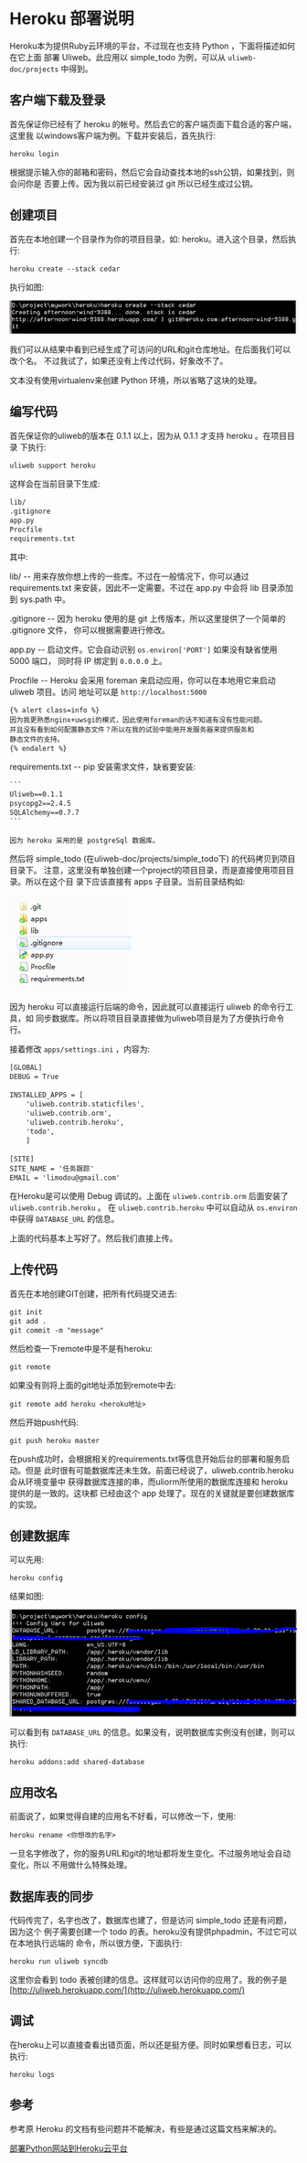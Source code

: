# Heroku 部署说明

Heroku本为提供Ruby云环境的平台，不过现在也支持 Python ，下面将描述如何在它上面
部署 Uliweb。此应用以 simple_todo 为例，可以从 `uliweb-doc/projects` 中得到。


## 客户端下载及登录

首先保证你已经有了 heroku 的帐号。然后去它的客户端页面下载合适的客户端，这里我
以windows客户端为例。下载并安装后，首先执行:


```
heroku login
```

根据提示输入你的邮箱和密码，然后它会自动查找本地的ssh公钥，如果找到，则会问你是
否要上传。因为我以前已经安装过 git 所以已经生成过公钥。


## 创建项目

首先在本地创建一个目录作为你的项目目录，如: heroku。进入这个目录，然后执行:


```
heroku create --stack cedar
```

执行如图:


![image](_static/heroku1.png)

我们可以从结果中看到已经生成了可访问的URL和git仓库地址。在后面我们可以改个名。
不过我试了，如果还没有上传过代码，好象改不了。

文本没有使用virtualenv来创建 Python 环境，所以省略了这块的处理。


## 编写代码

首先保证你的uliweb的版本在 0.1.1 以上，因为从 0.1.1 才支持 heroku 。在项目目录
下执行:


```
uliweb support heroku
```

这样会在当前目录下生成:


```
lib/
.gitignore
app.py
Procfile
requirements.txt
```

其中:


lib/ --
    用来存放你想上传的一些库。不过在一般情况下，你可以通过 requirements.txt
    来安装，因此不一定需要。不过在 app.py 中会将 lib 目录添加到 sys.path 中。

.gitignore --
    因为 heroku 使用的是 git 上传版本，所以这里提供了一个简单的 .gitignore 文件，
    你可以根据需要进行修改。

app.py --
    启动文件。它会自动识别 `os.environ['PORT']` 如果没有缺省使用 5000 端口，
    同时将 IP 绑定到 `0.0.0.0` 上。

Procfile --
    Heroku 会采用 foreman 来启动应用，你可以在本地用它来启动 uliweb 项目。访问
    地址可以是 `http://localhost:5000`

    {% alert class=info %}
    因为我更熟悉nginx+uwsgi的模式，因此使用foreman的话不知道有没有性能问题。
    并且没有看到如何配置静态文件？所以在我的试验中能用开发服务器来提供服务和
    静态文件的支持。
    {% endalert %}

requirements.txt --
    pip 安装需求文件，缺省要安装:

    ```
    Uliweb==0.1.1
    psycopg2==2.4.5
    SQLAlchemy==0.7.7
    ```

    因为 heroku 采用的是 postgreSql 数据库。


然后将 simple_todo (在uliweb-doc/projects/simple_todo下) 的代码拷贝到项目目录下。
注意，这里没有单独创建一个project的项目目录，而是直接使用项目目录。所以在这个目
录下应该直接有 apps 子目录。当前目录结构如:


![image](_static/heroku2.png)

因为 heroku 可以直接运行后端的命令，因此就可以直接运行 uliweb 的命令行工具，如
同步数据库。所以将项目目录直接做为uliweb项目是为了方便执行命令行。

接着修改 `apps/settings.ini` ，内容为:


```
[GLOBAL]
DEBUG = True

INSTALLED_APPS = [
    'uliweb.contrib.staticfiles',
    'uliweb.contrib.orm',
    'uliweb.contrib.heroku',
    'todo',
    ]

[SITE]
SITE_NAME = '任务跟踪'
EMAIL = 'limodou@gmail.com'
```

在Heroku是可以使用 Debug 调试的。上面在 `uliweb.contrib.orm` 后面安装了 `uliweb.contrib.heroku` 。
在 `uliweb.contrib.heroku` 中可以自动从 `os.environ` 中获得 `DATABASE_URL` 的信息。

上面的代码基本上写好了。然后我们直接上传。


## 上传代码

首先在本地创建GIT创建，把所有代码提交进去:


```
git init
git add .
git commit -m "message"
```

然后检查一下remote中是不是有heroku:


```
git remote
```

如果没有则将上面的git地址添加到remote中去:


```
git remote add heroku <heroku地址>
```

然后开始push代码:


```
git push heroku master
```

在push成功时，会根据相关的requirements.txt等信息开始后台的部署和服务启动。但是
此时很有可能数据库还未生效。前面已经说了，uliweb.contrib.heroku 会从环境变量中
获得数据库连接的串，而uliorm所使用的数据库连接和 heroku 提供的是一致的。这块都
已经由这个 app 处理了。现在的关键就是要创建数据库的实现。


## 创建数据库

可以先用:


```
heroku config
```

结果如图:


![image](_static/heroku3.png)

可以看到有 `DATABASE_URL` 的信息。如果没有，说明数据库实例没有创建，则可以执行:


```
heroku addons:add shared-database
```


## 应用改名

前面说了，如果觉得自建的应用名不好看，可以修改一下，使用:


```
heroku rename <你想改的名字>
```

一旦名字修改了，你的服务URL和git的地址都将发生变化。不过服务地址会自动变化，所以
不用做什么特殊处理。


## 数据库表的同步

代码传完了，名字也改了，数据库也建了，但是访问 simple_todo 还是有问题，因为这个
例子需要创建一个 todo 的表。heroku没有提供phpadmin，不过它可以在本地执行远端的
命令，所以很方便，下面执行:


```
heroku run uliweb syncdb
```

这里你会看到 todo 表被创建的信息。这样就可以访问你的应用了。我的例子是 [http://uliweb.herokuapp.com/](http://uliweb.herokuapp.com/)


## 调试

在heroku上可以直接查看出错页面，所以还是挺方便。同时如果想看日志，可以执行:


```
heroku logs
```


## 参考

参考原 Heroku 的文档有些问题并不能解决，有些是通过这篇文档来解决的。

[部署Python网站到Heroku云平台](http://www.tylerlong.me/1336566394/)

